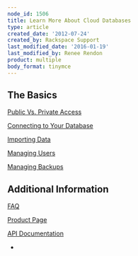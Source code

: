 ```yaml
---
node_id: 1506
title: Learn More About Cloud Databases
type: article
created_date: '2012-07-24'
created_by: Rackspace Support
last_modified_date: '2016-01-19'
last_modified_by: Renee Rendon
product: multiple
body_format: tinymce
---
```


The Basics
----------

[Public Vs. Private
Access](/how-to/public-and-private-access-for-cloud-databases)

[Connecting to Your
Database](/how-to/connect-to-a-cloud-databases-instance)

[Importing
Data](/how-to/importing-data-into-cloud-databases)

[Managing
Users](/how-to/managing-users-for-cloud-databases)

[Managing
Backups](/how-to/managing-backups-for-cloud-databases)

Additional Information
----------------------

[FAQ](/how-to/cloud-databases-faq)

[Product
Page](http://www.rackspace.com/cloud/cloud_hosting_products/databases/)

[API
Documentation](https://developer.rackspace.com/docs/cloud-databases/v1/developer-guide/)




-

